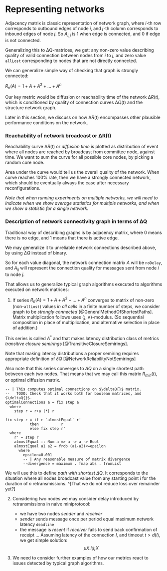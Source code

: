 # Representing networks

Adjacency matrix is classic representation of network graph,
where $i$-th row corresponds to outbound edges of node $i$,
and $j$-th column corresponds to inbound edges of node $j$.
So $A_{i,j}$ is $1$ when edge is connected, and $0$ if edge is not connected.

Generalizing this to ΔQ-matrices, we get: any non-zero value describing
quality of valid connection between nodes from $i$ to $j$,
and zero value `allLost` corresponding to nodes that are not directly connected.

We can generalize simple way of checking that graph is strongly connected:


$R_n(A)=1+A+A^2+...+A^n$

Our key metric would be diffusion or reachability time of the network $∆R(t)$, which is conditioned
by quality of connection curves $∆Q(t)$ and the structure network graph.

Later in this section, we discuss on how $∆R(t)$ encompasses other plausible
performance conditions on the network.


### Reachability of network broadcast or ∆R(t)

Reachability curve $∆R(t)$ or _diffusion time_ is plotted as distribution
of event where all nodes are reached by broadcast from committee node,
against time.
We want to sum the curve for all possible core nodes, by picking a random
core node.

Area under the curve would tell us the overall quality of the network.
When curve reaches 100% rate, then we have a strongly connected network,
which should be eventually always the case after necessary
reconfigurations.

_Note that when running experiments on multiple networks, we will need to indicate when we show average
statistics for multiple networks, and when we show a statistic for a single network._

### Description of network connectivity graph in terms of ∆Q

Traditional way of describing graphs is by adjacency matrix,
where 0 means there is no edge, and 1 means that there is active edge.

We may generalize it to unreliable network connections described above,
by using $ΔQ$ instead of binary.

So for each value diagonal, the network connection matrix $A$ will be `noDelay`,
and $A_{i j}$ will represent the connection quality for messages sent from
node $i$ to node $j$.

That allows us to generalize typical graph algorithms executed to
algorithms executed on network matrices:

1. If series $R_n(A)=1+A+A^2+...+A^n$ converges to matrix of non-zero
(non-`allLost`) values *in all cells* in a finite number of steps,
we consider graph to be *strongly connected* [@GeneralMethodOfShortestPaths].
Matrix multiplication follows uses $(\mathbf{;},∨)$-modulus.
(So sequential composition in place of multiplication,
  and alternative selection in place of addition.)

This series is called $A^{*}$ and that makes latency distribution class
of metrics *transitive closure semirings* [@TransitiveClosureSemirings].

Note that making latency distributions a proper semiring requires appropriate
definition of $\delta{}Q$ [@NetworkReliabilityNotSemirings]

Also note that this series converges to $ΔQ$ on
a single shortest path between each two nodes.
That means that we may call this matrix $R_{min}(t)$,
or optimal diffusion matrix.
```{.haskell .literate}
-- | This computes optimal connections on $\deltaQ{}$ matrix.
--   TODO: Check that it works both for boolean matrices, and $\deltaQ{}$.
optimalConnections a = fix step a
  where
    step r = r+a |*| r

fix step r = if r `almostEqual` r'
           then          r
           else fix step r'
  where
    r' = step r
    almostEqual :: Num a => a -> a -> Bool
    almostEqual a1 a2 = frob (a1-a2)<=epsilon
      where
        epsilon=0.001
        -- | Any reasonable measure of matrix divergence
        --divergence = maximum . fmap abs . fromList
```

We will use this to define *path with shortest ΔQ*.
It corresponds to the situation where all nodes broadcast value from
any starting point $i$ for the duration of $n$ retransmissions.
^[That we do not reduce loss over remainder yet?]

2. Considering two nodes we may consider delay introduced by
   retransmissions in naive miniprotocol:
   * we have two nodes *sender* and *receiver*
   * *sender* sends message once per period equal maximum network latency
     `deadline`
   * the message is *resent* if *receiver* fails to send back confirmation
     of receipt
   ...
   Assuming latency of the connection $l$, and timeout $t>d(l)$, we get simple
   solution:
   $$ \mu{}X.l\mathbf{;}l\mathbf{;}X $$

3. We need to consider further examples of how our metrics react
   to issues detected by typical graph algorithms.
